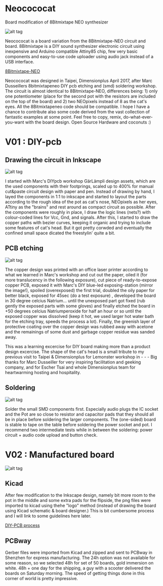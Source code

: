 # Neocococat
Board modification of 8Bitmixtape NEO synthesizer

![alt tag](https://ia601505.us.archive.org/1/items/neocococat_201704/IMG_9661.JPG "Neocococat")

Neocococat is a board variation from the 8Bitmixtape-NEO circuit and board. 8Bitmixtape is a DIY sound synthesizer electronic circuit using inexpensive and Arduino compatible Attiny85 chip, few very basic components and easy-to-use code uploader using audio jack instead of a USB interface.

[8Bitmixtape-NEO](http://8bitmixtape.github.io)

Neocococat was designed in Taipei, Dimensionplus April 2017, after Marc Dusseillers 8bitmixtapeneo DIY pcb etching and (smd) soldering workshop. The circuit is almost identical to 8Bitmixtape-NEO, differences being: 1) only one potentiometer (place for the second pot with the resistors are included on the top of the board) and 2) two NEOpixels instead of 8 as the cat's eyes. All the 8Bitmixtapeneo code should be compatible. I hope I have a chance to contribute also some code derived from the vast collection of fantastic examples at some point. Feel free to copy, remix, do-what-ever-you-want with the board design. Open Source Hardware and coconuts :)

# V01 : DIY-pcb

## Drawing the circuit in Inkscape

![alt tag](https://ia601505.us.archive.org/1/items/neocococat_201704/Neocococat_3x_PCBs_wiki.jpg "Inkscape PCB drawing")

I started with Marc's DIYpcb workshop GärLämpli design assets, which are the used components with their footprings, scaled up to 400% for manual cut&paste circuit design with paper and pen. Instead of drawing by hand, I layed the components in 1:1 to inkscape and started to layout the parts according to the rough idea of the pot as cat's nose, NEOpixels as her eyes, ATtiny as the "brains" and rest around as compact circuit as possible. After the components were roughly in place, I draw the logic lines (nets?) with colour-coded lines for Vcc, Gnd, and signals. After this, I started to draw the copper paths with bezier curves, keeping it organic and trying to include some features of cat's head. But it got pretty corwded and eventually the confined small space dicated the freestylin' quite a bit.

## PCB etching

![alt tag](https://ia601505.us.archive.org/1/items/neocococat_201704/IMG_9409.JPG "PCB etching workshop")

The copper design was printed with an office laser printer according to what we learned in Marc's workshop and cut out the paper, oiled it (for more translucency in the following exposure), cut piece of ready-to-expose copper PCB, exposed it with Marc's DIY blue-led exposing-station (mirror the image!), spoiled (overexposed) the first trial, doubled the oily paper for better black, exposed for 45sec (do a test exposure) , developed the board in 30 degree celcius Natrium... until the unexposed part got fixed (rub gently the exposed parts with some gloves) and finally etched the board in +50 degrees celcius Natriumperoxide for half an hour or so until the exposed copper was dissolved (keep it hot, we used larger hot water bath for the etching tray, speeds the process a lot). Finally, the greenish layer of protective coating over the copper design was rubbed away with acetone and the remainings of some dust and garbage copper residue was sanded away.

This was a learning excercise for DIY board making more than a product design excercise. The shape of the cat's head is a small tribute to my previous visit to Taipei & Dimensionplus for Lemonster workshop in - - -  Big thanks for Marc Dusseiller for very inspiring facilitation and geeking company, and for Escher Tsai and whole Dimensionplus team for heartwarming hosting and hospitality.

## Soldering

![alt tag](https://ia601505.us.archive.org/1/items/neocococat_201704/IMG_9513.JPG "DIY pcb")

Solder the small SMD components first. Especially audio plugs the IC socket and the Pot are so close to resistor and capacitor pads that they should all be in place before soldering the larger components. The (one-sided) board is stable to tape on the table before soldering the power socket and pot. I recommend two intermediate tests while in between the soldering: power circuit + audio code upload and button check.

# V02 : Manufactured board

![alt tag](https://ia601505.us.archive.org/1/items/neocococat_201704/IMG_9611.JPG "PCBway boards")

## Kicad

After few modification to the Inkscape design, namely bit more room to the pot in the middle and some extra pads for the flipside, the png files were imported to kicad using thehe "logo" method (instead of drawing the board using Kicad schematic & board designer.) This is bit cumbersome process and I will link to some guidelines here later.

[DIY-PCB process](http://www.hackteria.org/wiki/Diy-CAD)

## PCBway

Gerber files were imported from Kicad and zipped and sent to PCBway in Shenzhen for express manufacturing. The 24h option was not available for some reason, so we selected 48h for set of 50 boards, gold immersion on white. 48h + one day for the shipping, a guy with a scooter delivered the boards on Saturday morning. The speed of getting things done in this corner of world is pretty impressive.
